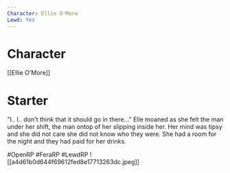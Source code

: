 ```yaml
---
Character: Ellie O'More
Lewd: Yes
---
```

# Character
[[Ellie O'More]]

# Starter
"I.. I.. don't think that it should go in there..." Elle moaned as she felt the man under her shift, the man ontop of her slipping inside her. Her mind was tipsy and she did not care she did not know who they were. She had a room for the night and they had paid for her drinks.

#OpenRP #FeraRP #LewdRP
![[a4d61b0d644f69612fed8e17713263dc.jpeg]]